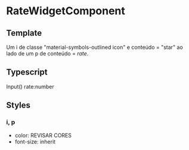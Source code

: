 # RateWidgetComponent

## Template
Um i de classe "material-symbols-outlined icon" e conteúdo = "star" ao lado de um p de conteúdo = *rate*.
## Typescript
Input() rate:number
## Styles
### i, p
- color: REVISAR CORES
- font-size: inherit